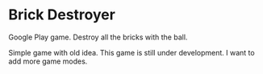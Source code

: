 # Brick Destroyer

Google Play game. Destroy all the bricks with the ball.

Simple game with old idea. 
This game is still under development. 
I want to add more game modes. 
